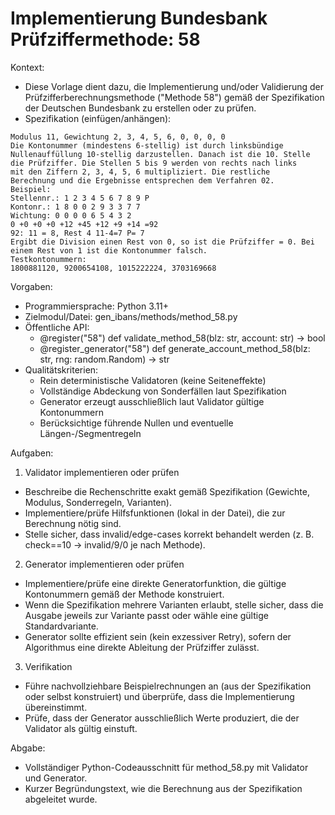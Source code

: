 # Implementierung Bundesbank Prüfziffermethode: 58

Kontext:
- Diese Vorlage dient dazu, die Implementierung und/oder Validierung der Prüfzifferberechnungsmethode ("Methode 58") gemäß der Spezifikation der Deutschen Bundesbank zu erstellen oder zu prüfen.
- Spezifikation (einfügen/anhängen):

```Text
Modulus 11, Gewichtung 2, 3, 4, 5, 6, 0, 0, 0, 0
Die Kontonummer (mindestens 6-stellig) ist durch linksbündige
Nullenauffüllung 10-stellig darzustellen. Danach ist die 10. Stelle
die Prüfziffer. Die Stellen 5 bis 9 werden von rechts nach links
mit den Ziffern 2, 3, 4, 5, 6 multipliziert. Die restliche
Berechnung und die Ergebnisse entsprechen dem Verfahren 02.
Beispiel:
Stellennr.: 1 2 3 4 5 6 7 8 9 P
Kontonr.: 1 8 0 0 2 9 3 3 7 7
Wichtung: 0 0 0 0 6 5 4 3 2
0 +0 +0 +0 +12 +45 +12 +9 +14 =92
92: 11 = 8, Rest 4 11-4=7 P= 7
Ergibt die Division einen Rest von 0, so ist die Prüfziffer = 0. Bei
einem Rest von 1 ist die Kontonummer falsch.
Testkontonummern:
1800881120, 9200654108, 1015222224, 3703169668
```

Vorgaben:
- Programmiersprache: Python 3.11+
- Zielmodul/Datei: gen_ibans/methods/method_58.py
- Öffentliche API:
  - @register("58") def validate_method_58(blz: str, account: str) -> bool
  - @register_generator("58") def generate_account_method_58(blz: str, rng: random.Random) -> str
- Qualitätskriterien:
  - Rein deterministische Validatoren (keine Seiteneffekte)
  - Vollständige Abdeckung von Sonderfällen laut Spezifikation
  - Generator erzeugt ausschließlich laut Validator gültige Kontonummern
  - Berücksichtige führende Nullen und eventuelle Längen-/Segmentregeln

Aufgaben:
1) Validator implementieren oder prüfen
- Beschreibe die Rechenschritte exakt gemäß Spezifikation (Gewichte, Modulus, Sonderregeln, Varianten).
- Implementiere/prüfe Hilfsfunktionen (lokal in der Datei), die zur Berechnung nötig sind.
- Stelle sicher, dass invalid/edge-cases korrekt behandelt werden (z. B. check==10 -> invalid/9/0 je nach Methode).

2) Generator implementieren oder prüfen
- Implementiere/prüfe eine direkte Generatorfunktion, die gültige Kontonummern gemäß der Methode konstruiert.
- Wenn die Spezifikation mehrere Varianten erlaubt, stelle sicher, dass die Ausgabe jeweils zur Variante passt oder wähle eine gültige Standardvariante.
- Generator sollte effizient sein (kein exzessiver Retry), sofern der Algorithmus eine direkte Ableitung der Prüfziffer zulässt.

3) Verifikation
- Führe nachvollziehbare Beispielrechnungen an (aus der Spezifikation oder selbst konstruiert) und überprüfe, dass die Implementierung übereinstimmt.
- Prüfe, dass der Generator ausschließlich Werte produziert, die der Validator als gültig einstuft.

Abgabe:
- Vollständiger Python-Codeausschnitt für method_58.py mit Validator und Generator.
- Kurzer Begründungstext, wie die Berechnung aus der Spezifikation abgeleitet wurde.